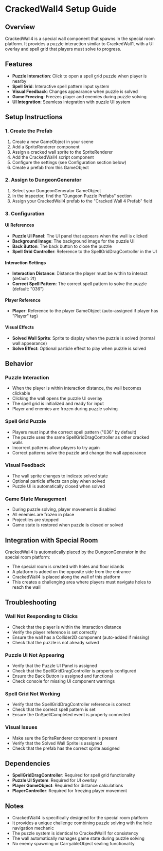 # CrackedWall4 Setup Guide

## Overview
CrackedWall4 is a special wall component that spawns in the special room platform. It provides a puzzle interaction similar to CrackedWall1, with a UI overlay and spell grid that players must solve to progress.

## Features
- **Puzzle Interaction**: Click to open a spell grid puzzle when player is nearby
- **Spell Grid**: Interactive spell pattern input system
- **Visual Feedback**: Changes appearance when puzzle is solved
- **Game Freezing**: Freezes player and enemies during puzzle solving
- **UI Integration**: Seamless integration with puzzle UI system

## Setup Instructions

### 1. Create the Prefab
1. Create a new GameObject in your scene
2. Add a SpriteRenderer component
3. Assign a cracked wall sprite to the SpriteRenderer
4. Add the CrackedWall4 script component
5. Configure the settings (see Configuration section below)
6. Create a prefab from this GameObject

### 2. Assign to DungeonGenerator
1. Select your DungeonGenerator GameObject
2. In the inspector, find the "Dungeon Puzzle Prefabs" section
3. Assign your CrackedWall4 prefab to the "Cracked Wall 4 Prefab" field

### 3. Configuration

#### UI References
- **Puzzle UI Panel**: The UI panel that appears when the wall is clicked
- **Background Image**: The background image for the puzzle UI
- **Back Button**: The back button to close the puzzle
- **Spell Grid Controller**: Reference to the SpellGridDragController in the UI

#### Interaction Settings
- **Interaction Distance**: Distance the player must be within to interact (default: 2f)
- **Correct Spell Pattern**: The correct spell pattern to solve the puzzle (default: "036")

#### Player Reference
- **Player**: Reference to the player GameObject (auto-assigned if player has "Player" tag)

#### Visual Effects
- **Solved Wall Sprite**: Sprite to display when the puzzle is solved (normal wall appearance)
- **Solve Effect**: Optional particle effect to play when puzzle is solved

## Behavior

### Puzzle Interaction
- When the player is within interaction distance, the wall becomes clickable
- Clicking the wall opens the puzzle UI overlay
- The spell grid is initialized and ready for input
- Player and enemies are frozen during puzzle solving

### Spell Grid Puzzle
- Players must input the correct spell pattern ("036" by default)
- The puzzle uses the same SpellGridDragController as other cracked walls
- Incorrect patterns allow players to try again
- Correct patterns solve the puzzle and change the wall appearance

### Visual Feedback
- The wall sprite changes to indicate solved state
- Optional particle effects can play when solved
- Puzzle UI is automatically closed when solved

### Game State Management
- During puzzle solving, player movement is disabled
- All enemies are frozen in place
- Projectiles are stopped
- Game state is restored when puzzle is closed or solved

## Integration with Special Room
CrackedWall4 is automatically placed by the DungeonGenerator in the special room platform:
- The special room is created with holes and floor islands
- A platform is added on the opposite side from the entrance
- CrackedWall4 is placed along the wall of this platform
- This creates a challenging area where players must navigate holes to reach the wall

## Troubleshooting

### Wall Not Responding to Clicks
- Check that the player is within the interaction distance
- Verify the player reference is set correctly
- Ensure the wall has a Collider2D component (auto-added if missing)
- Check that the puzzle is not already solved

### Puzzle UI Not Appearing
- Verify that the Puzzle UI Panel is assigned
- Check that the SpellGridDragController is properly configured
- Ensure the Back Button is assigned and functional
- Check console for missing UI component warnings

### Spell Grid Not Working
- Verify that the SpellGridDragController reference is correct
- Check that the correct spell pattern is set
- Ensure the OnSpellCompleted event is properly connected

### Visual Issues
- Make sure the SpriteRenderer component is present
- Verify that the Solved Wall Sprite is assigned
- Check that the prefab has the correct sprite assigned

## Dependencies
- **SpellGridDragController**: Required for spell grid functionality
- **Puzzle UI System**: Required for UI overlay
- **Player GameObject**: Required for distance calculations
- **PlayerController**: Required for freezing player movement

## Notes
- CrackedWall4 is specifically designed for the special room platform
- It provides a unique challenge combining puzzle solving with the hole navigation mechanic
- The puzzle system is identical to CrackedWall1 for consistency
- The wall automatically manages game state during puzzle solving
- No enemy spawning or CarryableObject sealing functionality
